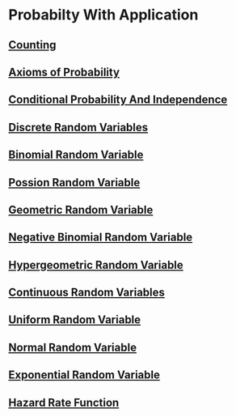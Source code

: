 # Probabilty With Application

## [Counting](counting.ipynb)

## [Axioms of Probability](axioms_of_probability.ipynb)

## [Conditional Probability And Independence](conditional_probability_and_independence.ipynb)

## [Discrete Random Variables](discrete_random_variables.ipynb)

## [Binomial Random Variable](binomial_random_variable.ipynb)

## [Possion Random Variable](possion_random_variable.ipynb)

## [Geometric Random Variable](geometric_random_variable.ipynb)

## [Negative Binomial Random Variable](negative_binomial_random_variable.ipynb)

## [Hypergeometric Random Variable](hypergeometric_random_variable.ipynb)

## [Continuous Random Variables](continuous_random_variables.ipynb)

## [Uniform Random Variable](uniform_random_variable.ipynb)

## [Normal Random Variable](normal_random_variable.ipynb)

## [Exponential Random Variable](exponential_random_variable.ipynb)

## [Hazard Rate Function](hazard_rate_function.ipynb)